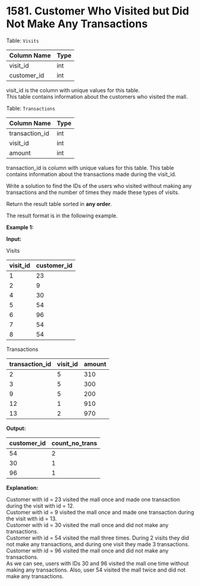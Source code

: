 # 1581. Customer Who Visited but Did Not Make Any Transactions

Table: `Visits`

| Column Name | Type    |
| ----------- | ------- |
| visit_id    | int     |
| customer_id | int     |

visit_id is the column with unique values for this table. </br>
This table contains information about the customers who visited the mall.
 
Table: `Transactions`

| Column Name    | Type    |
| -------------- | ------- |
| transaction_id | int     |
| visit_id       | int     |
| amount         | int     |

transaction_id is column with unique values for this table.
This table contains information about the transactions made during the visit_id.
 
Write a solution to find the IDs of the users who visited without making any transactions and the number of times they made these types of visits.

Return the result table sorted in **any order**.

The result format is in the following example.

**Example 1:**

**Input:** 

Visits

| visit_id | customer_id |
| -------- | ----------- |
| 1        | 23          |
| 2        | 9           |
| 4        | 30          |
| 5        | 54          |
| 6        | 96          |
| 7        | 54          |
| 8        | 54          |

Transactions

| transaction_id | visit_id | amount |
| -------------- | -------- | ------ |
| 2              | 5        | 310    |
| 3              | 5        | 300    |
| 9              | 5        | 200    |
| 12             | 1        | 910    |
| 13             | 2        | 970    |

**Output:** 

| customer_id | count_no_trans |
| ----------- | -------------- |
| 54          | 2              |
| 30          | 1              |
| 96          | 1              |

**Explanation:** 

Customer with id = 23 visited the mall once and made one transaction during the visit with id = 12. </br>
Customer with id = 9 visited the mall once and made one transaction during the visit with id = 13. </br>
Customer with id = 30 visited the mall once and did not make any transactions. </br>
Customer with id = 54 visited the mall three times. During 2 visits they did not make any transactions, and during one visit they made 3 transactions. </br>
Customer with id = 96 visited the mall once and did not make any transactions. </br>
As we can see, users with IDs 30 and 96 visited the mall one time without making any transactions. Also, user 54 visited the mall twice and did not make any transactions.